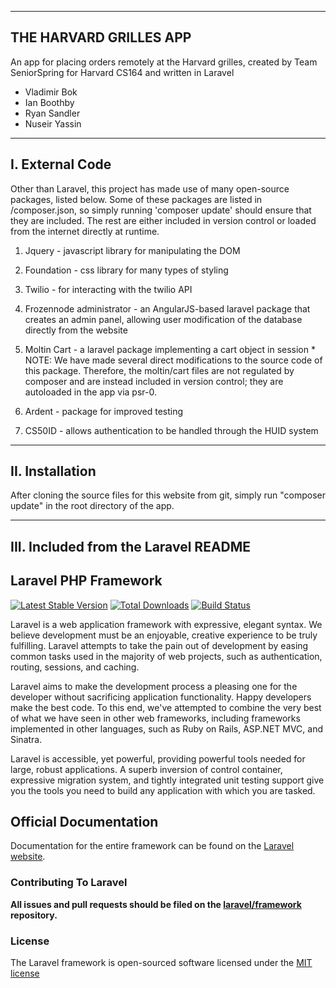 ----------------------------------------------------
THE HARVARD GRILLES APP
----------------------------------------------------
An app for placing orders remotely at the Harvard grilles,
created by Team SeniorSpring for Harvard CS164 and written in Laravel
- Vladimir Bok
- Ian Boothby
- Ryan Sandler
- Nuseir Yassin


----------------------------------------------------
I. External Code
----------------------------------------------------
Other than Laravel, this project has made use of many open-source packages, listed below.
Some of these packages are listed in /composer.json, so simply running 'composer update'
should ensure that they are included. The rest are either included in version control or loaded
from the internet directly at runtime.

1. Jquery - javascript library for manipulating the DOM

2. Foundation - css library for many types of styling

3. Twilio - for interacting with the twilio API

4. Frozennode administrator - an AngularJS-based laravel package that creates an admin panel,
		allowing user modification of the database directly from the website

5. Moltin Cart - a laravel package implementing a cart object in session
		* NOTE: We have made several direct modifications to the source code of this package.
		Therefore, the moltin/cart files are not regulated by composer and are instead
		included in version control; they are autoloaded in the app via psr-0.

6. Ardent - package for improved testing

7. CS50ID - allows authentication to be handled through the HUID system


----------------------------------------------------
II. Installation
----------------------------------------------------
After cloning the source files for this website from git, simply run "composer update" in the root
directory of the app.



----------------------------------------------------
III. Included from the Laravel README
----------------------------------------------------
## Laravel PHP Framework

[![Latest Stable Version](https://poser.pugx.org/laravel/framework/version.png)](https://packagist.org/packages/laravel/framework) [![Total Downloads](https://poser.pugx.org/laravel/framework/d/total.png)](https://packagist.org/packages/laravel/framework) [![Build Status](https://travis-ci.org/laravel/framework.png)](https://travis-ci.org/laravel/framework)

Laravel is a web application framework with expressive, elegant syntax. We believe development must be an enjoyable, creative experience to be truly fulfilling. Laravel attempts to take the pain out of development by easing common tasks used in the majority of web projects, such as authentication, routing, sessions, and caching.

Laravel aims to make the development process a pleasing one for the developer without sacrificing application functionality. Happy developers make the best code. To this end, we've attempted to combine the very best of what we have seen in other web frameworks, including frameworks implemented in other languages, such as Ruby on Rails, ASP.NET MVC, and Sinatra.

Laravel is accessible, yet powerful, providing powerful tools needed for large, robust applications. A superb inversion of control container, expressive migration system, and tightly integrated unit testing support give you the tools you need to build any application with which you are tasked.

## Official Documentation

Documentation for the entire framework can be found on the [Laravel website](http://laravel.com/docs).

### Contributing To Laravel

**All issues and pull requests should be filed on the [laravel/framework](http://github.com/laravel/framework) repository.**

### License

The Laravel framework is open-sourced software licensed under the [MIT license](http://opensource.org/licenses/MIT)

